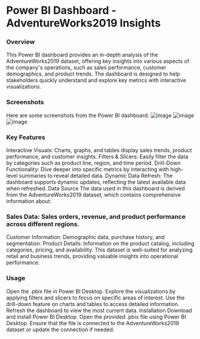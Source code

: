 # Power BI Dashboard - AdventureWorks2019 Insights
### Overview
This Power BI dashboard provides an in-depth analysis of the AdventureWorks2019 dataset, offering key insights into various aspects of the company's operations, such as sales performance, customer demographics, and product trends. The dashboard is designed to help stakeholders quickly understand and explore key metrics with interactive visualizations.

### Screenshots
Here are some screenshots from the Power BI dashboard:
![image](https://github.com/user-attachments/assets/4c915ea9-1fe4-43c4-8df3-1bd1a1063c6e)
![image](https://github.com/user-attachments/assets/95705a59-314e-4231-893e-c0eef4607282)
![image](https://github.com/user-attachments/assets/ac9374a4-089e-4566-9ff7-0dc6f13d08e6)



### Key Features
Interactive Visuals: Charts, graphs, and tables display sales trends, product performance, and customer insights.
Filters & Slicers: Easily filter the data by categories such as product line, region, and time period.
Drill-Down Functionality: Dive deeper into specific metrics by interacting with high-level summaries to reveal detailed data.
Dynamic Data Refresh: The dashboard supports dynamic updates, reflecting the latest available data when refreshed.
Data Source
The data used in this dashboard is derived from the AdventureWorks2019 dataset, which contains comprehensive information about:

### Sales Data: Sales orders, revenue, and product performance across different regions.
Customer Information: Demographic data, purchase history, and segmentation.
Product Details: Information on the product catalog, including categories, pricing, and availability.
This dataset is well-suited for analyzing retail and business trends, providing valuable insights into operational performance.

### Usage
Open the .pbix file in Power BI Desktop.
Explore the visualizations by applying filters and slicers to focus on specific areas of interest.
Use the drill-down feature on charts and tables to access detailed information.
Refresh the dashboard to view the most current data.
Installation
Download and install Power BI Desktop.
Open the provided .pbix file using Power BI Desktop.
Ensure that the file is connected to the AdventureWorks2019 dataset or update the connection if needed.
